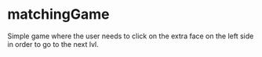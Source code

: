 # matchingGame
Simple game where the user needs to click on the extra face on the left side in order to go to the next lvl.
